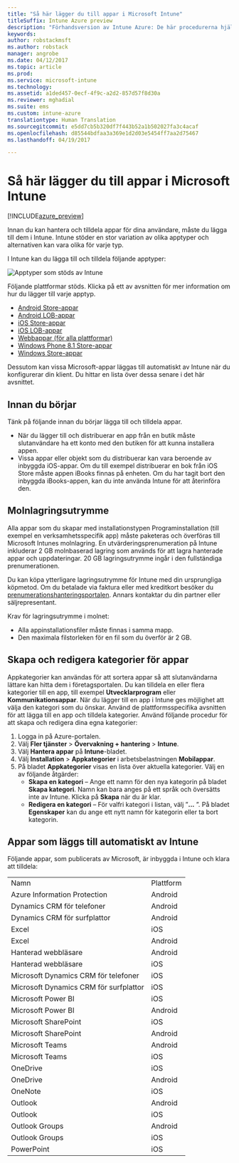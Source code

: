 ```yaml
---
title: "Så här lägger du till appar i Microsoft Intune"
titleSuffix: Intune Azure preview
description: "Förhandsversion av Intune Azure: De här procedurerna hjälper dig att få dina appar till Intune, redo att tilldelas till användare och enheter. "
keywords: 
author: robstackmsft
ms.author: robstack
manager: angrobe
ms.date: 04/12/2017
ms.topic: article
ms.prod: 
ms.service: microsoft-intune
ms.technology: 
ms.assetid: a1ded457-0ecf-4f9c-a2d2-857d57f8d30a
ms.reviewer: mghadial
ms.suite: ems
ms.custom: intune-azure
translationtype: Human Translation
ms.sourcegitcommit: e5dd7cb5b320df7f443b52a1b502027fa3c4acaf
ms.openlocfilehash: d85544bdfaa3a369e1d2d03e5454ff7aa2d75467
ms.lasthandoff: 04/19/2017

---
```


# <a name="how-to-add-an-app-to-microsoft-intune"></a>Så här lägger du till appar i Microsoft Intune

[!INCLUDE[azure_preview](../includes/azure_preview.md)]

Innan du kan hantera och tilldela appar för dina användare, måste du lägga till dem i Intune. Intune stöder en stor variation av olika apptyper och alternativen kan vara olika för varje typ.

I Intune kan du lägga till och tilldela följande apptyper:

![Apptyper som stöds av Intune](./media/app-types.png)

Följande plattformar stöds. Klicka på ett av avsnitten för mer information om hur du lägger till varje apptyp.

- [Android Store-appar](/intune-azure/manage-apps/android-store-app)
- [Android LOB-appar](/intune-azure/manage-apps/android-lob-app)
- [iOS Store-appar](/intune-azure/manage-apps/ios-store-app)
- [iOS LOB-appar](/intune-azure/manage-apps/ios-lob-app)
- [Webbappar (för alla plattformar)](/intune-azure/manage-apps/web-app)
- [Windows Phone 8.1 Store-appar](/intune-azure/manage-apps/windows-phone-8-1-store-app)
- [Windows Store-appar](/intune-azure/manage-apps/windows-store-app)

Dessutom kan vissa Microsoft-appar läggas till automatiskt av Intune när du konfigurerar din klient. Du hittar en lista över dessa senare i det här avsnittet.

## <a name="before-you-start"></a>Innan du börjar

Tänk på följande innan du börjar lägga till och tilldela appar.

- När du lägger till och distribuerar en app från en butik måste slutanvändare ha ett konto med den butiken för att kunna installera appen.
- Vissa appar eller objekt som du distribuerar kan vara beroende av inbyggda iOS-appar. Om du till exempel distribuerar en bok från iOS Store måste appen iBooks finnas på enheten. Om du har tagit bort den inbyggda iBooks-appen, kan du inte använda Intune för att återinföra den.

## <a name="cloud-storage-space"></a>Molnlagringsutrymme
Alla appar som du skapar med installationstypen Programinstallation (till exempel en verksamhetsspecifik app) måste paketeras och överföras till Microsoft Intunes molnlagring. En utvärderingsprenumeration på Intune inkluderar 2 GB molnbaserad lagring som används för att lagra hanterade appar och uppdateringar. 20 GB lagringsutrymme ingår i den fullständiga prenumerationen.

Du kan köpa ytterligare lagringsutrymme för Intune med din ursprungliga köpmetod.  Om du betalade via faktura eller med kreditkort besöker du [prenumerationshanteringsportalen](https://portal.office.com/adminportal/home?switchtomodern=true#/subscriptions).  Annars kontaktar du din partner eller säljrepresentant.

Krav för lagringsutrymme i molnet:

-   Alla appinstallationsfiler måste finnas i samma mapp.
-   Den maximala filstorleken för en fil som du överför är 2 GB.

## <a name="how-to-create-and-edit-categories-for-apps"></a>Skapa och redigera kategorier för appar

Appkategorier kan användas för att sortera appar så att slutanvändarna lättare kan hitta dem i företagsportalen. Du kan tilldela en eller flera kategorier till en app, till exempel **Utvecklarprogram** eller **Kommunikationsappar**.
När du lägger till en app i Intune ges möjlighet att välja den kategori som du önskar. Använd de plattformsspecifika avsnitten för att lägga till en app och tilldela kategorier. Använd följande procedur för att skapa och redigera dina egna kategorier:

1. Logga in på Azure-portalen.
2. Välj **Fler tjänster** > **Övervakning + hantering** > **Intune**.
3. Välj **Hantera appar** på **Intune**-bladet.
4. Välj **Installation** > **Appkategorier** i arbetsbelastningen **Mobilappar**.
5. På bladet **Appkategorier** visas en lista över aktuella kategorier. Välj en av följande åtgärder:
    - **Skapa en kategori** – Ange ett namn för den nya kategorin på bladet **Skapa kategori**. Namn kan bara anges på ett språk och översätts inte av Intune. Klicka på **Skapa** när du är klar.
    - **Redigera en kategori** – För valfri kategori i listan, välj ”**...** ”. På bladet **Egenskaper** kan du ange ett nytt namn för kategorin eller ta bort kategorin.


## <a name="apps-added-automatically-by-intune"></a>Appar som läggs till automatiskt av Intune

Följande appar, som publicerats av Microsoft, är inbyggda i Intune och klara att tilldela:

|||
|-|-|
|Namn|Plattform|Typ av app|
|Azure Information Protection|Android|Hanterad Google Play-app|
|Dynamics CRM för telefoner|Android|Hanterad Google Play-app|
|Dynamics CRM för surfplattor|Android|Hanterad Google Play-app|
|Excel|iOS|Hanterad iOS Store-app|
|Excel|Android|Hanterad Google Play-app|
|Hanterad webbläsare|Android|Hanterad Google Play-app|
|Hanterad webbläsare|iOS|Hanterad iOS Store-app|
|Microsoft Dynamics CRM för telefoner|iOS|Hanterad iOS Store-app|
|Microsoft Dynamics CRM för surfplattor|iOS|Hanterad iOS Store-app|
|Microsoft Power BI|iOS|Hanterad iOS Store-app|
|Microsoft Power BI|Android|Hanterad Google Play-app|
|Microsoft SharePoint|iOS|Hanterad iOS Store-app|
|Microsoft SharePoint|Android|Hanterad Google Play-app|
|Microsoft Teams|Android|Hanterad Google Play-app|
|Microsoft Teams|iOS|Hanterad iOS Store-app|
|OneDrive|iOS|Hanterad iOS Store-app|
|OneDrive|Android|Hanterad Google Play-app|
|OneNote|iOS|Hanterad iOS Store-app|
|Outlook|Android|Hanterad Google Play-app|
|Outlook|iOS|Hanterad iOS Store-app|
|Outlook Groups|Android|Hanterad Google Play-app|
|Outlook Groups|iOS|Hanterad iOS Store-app|
|PowerPoint|iOS|Hanterad iOS Store-app|

